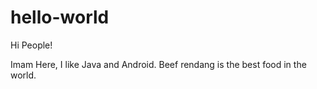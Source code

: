 # hello-world

Hi People!

Imam Here, I like Java and Android.
Beef rendang is the best food in the world.
